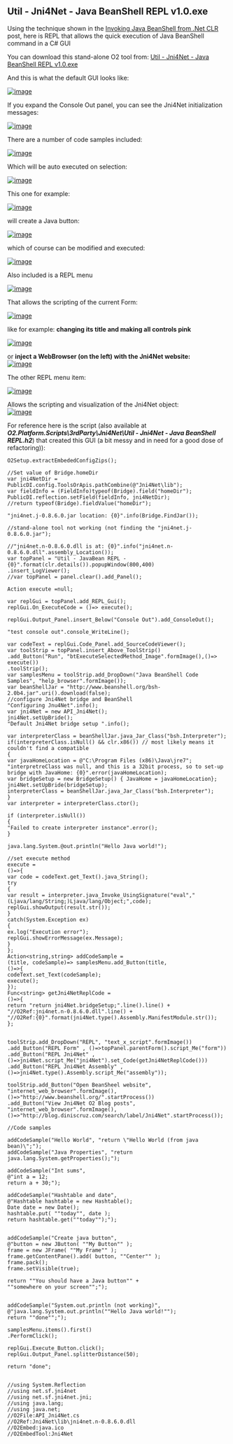 ##  Util - Jni4Net - Java BeanShell REPL v1.0.exe 

Using the technique shown in the [Invoking Java BeanShell from .Net CLR](http://blog.diniscruz.com/2013/03/invoking-java-beanshell-from-net-clr.html)  post, here is REPL that allows the quick execution of Java BeanShell command in a C# GUI

You can download this stand-alone O2 tool from: [Util - Jni4Net - Java BeanShell REPL v1.0.exe](https://o2platform.googlecode.com/files/Util%20-%20Jni4Net%20-%20Java%20%20BeanShell%20REPL%20v1.0.exe)

And this is what the default GUI looks like:

[![image](images/image_thumb1.png)](http://lh3.ggpht.com/-_1rf20p9Do4/UUhGv6Tf1rI/AAAAAAAALDE/9fyBrHgj2Kc/s1600-h/image%25255B2%25255D.png)

If you expand the Console Out panel, you can see the Jni4Net initialization messages:

[![image](images/image_thumb_25255B1_25255D1.png)](http://lh5.ggpht.com/-JDnskWvSSOc/UUhGx-fZCHI/AAAAAAAALDU/gIQb0PVCVbo/s1600-h/image%25255B5%25255D.png)

There are a number of code samples included:

[![image](images/image_thumb_25255B7_25255D1.png)](http://lh5.ggpht.com/-s_KjDGnD65w/UUhGz7HNS1I/AAAAAAAALDg/XGYIxlHyYXM/s1600-h/image%25255B9%25255D.png)

Which will be auto executed on selection:

[![image](images/image_thumb_25255B8_25255D.png)](http://lh3.ggpht.com/-YexvR6XBqQg/UUhG2B_aR-I/AAAAAAAALDw/pazVAYuqvnw/s1600-h/image%25255B12%25255D.png)

This one for example:

[![image](images/image_thumb_25255B40_25255D1.png)](http://lh3.ggpht.com/-tvInyv8I47k/UUhG4YsF7sI/AAAAAAAALEE/h1_3Nu4lgfs/s1600-h/image%25255B46%25255D.png)

will create a Java button:

[![image](images/image_thumb_25255B15_25255D1.png)](http://lh3.ggpht.com/-NlqwPODqdLU/UUhG6gegPuI/AAAAAAAALEU/L7pJc8MwmKk/s1600-h/image%25255B20%25255D.png)

which of course can be modified and executed:

[![image](images/image_thumb_25255B16_25255D1.png)](http://lh5.ggpht.com/-Ob7Xeix-kbs/UUhG8gcOhVI/AAAAAAAALEk/B6j3tQhfp24/s1600-h/image%25255B23%25255D.png)

Also included is a REPL menu

[![image](images/image_thumb_25255B39_25255D1.png)](http://lh6.ggpht.com/-vIzQRZbywJo/UUhG-5EGSSI/AAAAAAAALE0/lxZ8zygT_kc/s1600-h/image%25255B45%25255D.png)

That allows the scripting of the current Form:

[![image](images/image_thumb_25255B23_25255D1.png)](http://lh4.ggpht.com/-L-bMKFf96K8/UUhHA3pYpoI/AAAAAAAALFE/JNEeNS-MVlQ/s1600-h/image%25255B31%25255D.png)

like for example: **changing its title and making all controls pink**

[![image](images/image_thumb_25255B24_25255D1.png)](http://lh6.ggpht.com/-d_kDFjXml4Y/UUhHC-LW50I/AAAAAAAALFU/b-pKrz5hy88/s1600-h/image%25255B34%25255D.png)

or **inject a WebBrowser (on the left) with the Jni4Net website:**  
[![image](images/image_thumb_25255B25_25255D1.png)](http://lh4.ggpht.com/-fnYkbC_AmNo/UUhHEuHtAeI/AAAAAAAALFk/P3WsOzgG1TE/s1600-h/image%25255B37%25255D.png)

The other REPL menu item:

[![image](images/image_thumb_25255B38_25255D1.png)](http://lh3.ggpht.com/-XZbrquuo-SU/UUhHGueoHYI/AAAAAAAALF0/KYDPWQHFc-0/s1600-h/image%25255B44%25255D.png)

Allows the scripting and visualization of the Jni4Net object:  
[![image](images/image_thumb_25255B42_25255D1.png)](http://lh3.ggpht.com/--n_rf8IijBM/UUhHIw5_uyI/AAAAAAAALGE/6desWT4egXY/s1600-h/image%25255B52%25255D.png)

For reference here is the script (also available at **_O2.Platform.Scripts\3rdParty\Jni4Net\Util - Jni4Net - Java  BeanShell REPL.h2_**) that created this GUI (a bit messy and in need for a good dose of refactoring)):  

    
    O2Setup.extractEmbededConfigZips();

    //Set value of Bridge.homeDir  
    var jni4NetDir = PublicDI.config.ToolsOrApis.pathCombine(@"Jni4Net\lib");  
    var fieldInfo = (FieldInfo)typeof(Bridge).field("homeDir");  
    PublicDI.reflection.setField(fieldInfo, jni4NetDir);  
    //return typeof(Bridge).fieldValue("homeDir");

    "jni4net.j-0.8.6.0.jar location: {0}".info(Bridge.FindJar());

    //stand-alone tool not working (not finding the "jni4net.j-0.8.6.0.jar");

    //"jni4net.n-0.8.6.0.dll is at: {0}".info("jni4net.n-0.8.6.0.dll".assembly_Location());  
    var topPanel = "Util - JavaBean REPL - {0}".format(clr.details()).popupWindow(800,400)   
    .insert_LogViewer();   
    //var topPanel = panel.clear().add_Panel(); 

    Action execute =null;

    var replGui = topPanel.add_REPL_Gui();   
    replGui.On_ExecuteCode = ()=> execute();

    replGui.Output_Panel.insert_Below("Console Out").add_ConsoleOut();

    "test console out".console_WriteLine();

    var codeText = replGui.Code_Panel.add_SourceCodeViewer();  
    var toolStrip = topPanel.insert_Above_ToolStrip()  
    .add_Button("Run", "btExecuteSelectedMethod_Image".formImage(),()=> execute())  
    .toolStrip();  
    var samplesMenu = toolStrip.add_DropDown("Java BeanShell Code Samples", "help_browser".formImage());   
    var beanShellJar = "http://www.beanshell.org/bsh-2.0b4.jar".uri().download(false);   
    //configure Jni4Net bridge and BeanShell  
    "Configuring Jnu4Net".info();  
    var jni4Net = new API_Jni4Net();  
    jni4Net.setUpBride();  
    "Default Jni4Net bridge setup ".info();

    var interpreterClass = beanShellJar.java_Jar_Class("bsh.Interpreter");  
    if(interpreterClass.isNull() && clr.x86()) // most likely means it couldn't find a compatible   
    {  
    var javaHomeLocation = @"C:\Program Files (x86)\Java\jre7";  
    "interpretreClass was null, and this is a 32bit process, so to set-up bridge with JavaHome: {0}".error(javaHomeLocation);  
    var bridgeSetup = new BridgeSetup() { JavaHome = javaHomeLocation};  
    jni4Net.setUpBride(bridgeSetup);  
    interpreterClass = beanShellJar.java_Jar_Class("bsh.Interpreter");  
    }  
    var interpreter = interpreterClass.ctor();

    if (interpreter.isNull())  
    {  
    "Failed to create interpreter instance".error();  
    }

    java.lang.System.@out.println("Hello Java world!");

    //set execute method  
    execute =   
    ()=>{   
    var code = codeText.get_Text().java_String();  
    try  
    {  
    var result = interpreter.java_Invoke_UsingSignature("eval","(Ljava/lang/String;)Ljava/lang/Object;",code);   
    replGui.showOutput(result.str());   
    }  
    catch(System.Exception ex)  
    {  
    ex.log("Execution error");  
    replGui.showErrorMessage(ex.Message);  
    }   
    };   
    Action<string,string> addCodeSample =   
    (title, codeSample)=> samplesMenu.add_Button(title,   
    ()=>{  
    codeText.set_Text(codeSample);  
    execute();  
    });  
    Func<string> getJni4NetReplCode =  
    ()=>{  
    return "return jni4Net.bridgeSetup;".line().line() +   
    "//O2Ref:jni4net.n-0.8.6.0.dll".line() +   
    "//O2Ref:{0}".format(jni4Net.type().Assembly.ManifestModule.str());  
    };

      
    toolStrip.add_DropDown("REPL", "text_x_script".formImage())  
    .add_Button("REPL Form" , ()=>topPanel.parentForm().script_Me("form"))  
    .add_Button("REPL Jni4Net" , ()=>jni4Net.script_Me("jni4Net").set_Code(getJni4NetReplCode()))  
    .add_Button("REPL Jni4Net Assembly" , ()=>jni4Net.type().Assembly.script_Me("assembly"));

    toolStrip.add_Button("Open BeanSheel website", "internet_web_browser".formImage(), ()=>"http://www.beanshell.org/".startProcess())  
    .add_Button("View Jni4Net O2 Blog posts", "internet_web_browser".formImage(), ()=>"http://blog.diniscruz.com/search/label/Jni4Net".startProcess());

    //Code samples

    addCodeSample("Hello World", "return \"Hello World (from java bean)\";");  
    addCodeSample("Java Properties", "return java.lang.System.getProperties();");

    addCodeSample("Int sums",   
    @"int a = 12;  
    return a + 30;");

    addCodeSample("Hashtable and date",   
    @"Hashtable hashtable = new Hashtable();  
    Date date = new Date();  
    hashtable.put( ""today"", date );  
    return hashtable.get(""today"");");

      
    addCodeSample("Create java button",  
    @"button = new JButton( ""My Button"" );  
    frame = new JFrame( ""My Frame"" );  
    frame.getContentPane().add( button, ""Center"" );  
    frame.pack();  
    frame.setVisible(true);

    return ""You should have a Java button"" +   
    ""somewhere on your screen"";");

      
    addCodeSample("System.out.println (not working)",  
    @"java.lang.System.out.println(""Hello Java world!"");  
    return ""done"";");

    samplesMenu.items().first()  
    .PerformClick();

    replGui.Execute_Button.click();  
    replGui.Output_Panel.splitterDistance(50);

    return "done";

      
    //using System.Reflection  
    //using net.sf.jni4net  
    //using net.sf.jni4net.jni;  
    //using java.lang;  
    //using java.net;  
    //O2File:API_Jni4Net.cs  
    //O2Ref:Jni4Net\lib\jni4net.n-0.8.6.0.dll  
    //O2Embed:java.ico  
    //O2EmbedTool:Jni4Net  

